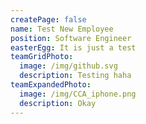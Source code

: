 ```yaml
---
createPage: false
name: Test New Employee
position: Software Engineer
easterEgg: It is just a test
teamGridPhoto:
  image: /img/github.svg
  description: Testing haha
teamExpandedPhoto:
  image: /img/CCA_iphone.png
  description: Okay
---
```

